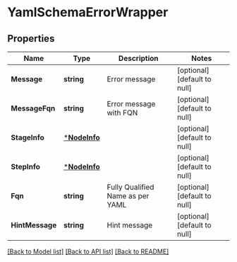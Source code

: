 # YamlSchemaErrorWrapper

## Properties
Name | Type | Description | Notes
------------ | ------------- | ------------- | -------------
**Message** | **string** | Error message | [optional] [default to null]
**MessageFqn** | **string** | Error message with FQN | [optional] [default to null]
**StageInfo** | [***NodeInfo**](NodeInfo.md) |  | [optional] [default to null]
**StepInfo** | [***NodeInfo**](NodeInfo.md) |  | [optional] [default to null]
**Fqn** | **string** | Fully Qualified Name as per YAML | [optional] [default to null]
**HintMessage** | **string** | Hint message | [optional] [default to null]

[[Back to Model list]](../README.md#documentation-for-models) [[Back to API list]](../README.md#documentation-for-api-endpoints) [[Back to README]](../README.md)


